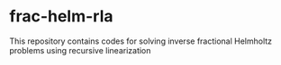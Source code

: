 # frac-helm-rla
This repository contains codes for solving inverse fractional Helmholtz problems using recursive linearization
